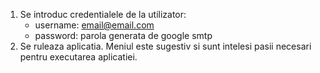 1. Se introduc credentialele de la utilizator:
   - username: email@email.com
   - password: parola generata de google smtp
2. Se ruleaza aplicatia. Meniul este sugestiv si sunt intelesi pasii necesari pentru executarea aplicatiei.
